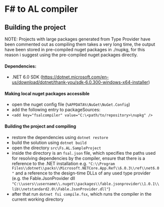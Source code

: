 # F# to AL compiler

## Building the project 

NOTE: Projects with large packages generated from Type Provider have been commented out as compiling them takes a very long time, the output have been stored in pre-compiled nuget packages in ./nupkg, for this reason i suggest using the pre-compiled nuget packages directly.

#### Dependencies: 

- .NET 6.0 SDK (https://dotnet.microsoft.com/en-us/download/dotnet/thank-you/sdk-6.0.300-windows-x64-installer)


#### Making local nuget packages accessible   

- open the nuget config file (`%APPDATA%\NuGet\NuGet.Config`)
- add the following entry to packageSources:
- `<add key="fsalcompiler" value="C:\<path/to/repository>\nupkg" />`

#### Building the project and compiling

- restore the dependencies using `dotnet restore`
- build the solution using `dotnet build`
- open the directory `src\Fs.AL.SampleProject`
- inside the directory is an `fsal.json` file, which specifies the paths used for resolving dependencies by the compiler, ensure that there is a reference to the .NET installation e.g. `"C:\\Program Files\\dotnet\\packs\\Microsoft.NETCore.App.Ref\\6.0.3\\ref\\net6.0"` and a reference to the design-time DLLs of any used type provider (e.g. the Fable.JsonProvider dll `"C:\\users\\username\\.nuget\\packages\\fable.jsonprovider\\1.0.1\\lib\\netstandard2.0\\Fable.JsonProvider.dll"`)
- after that run `dotnet fsi compile.fsx`, which runs the compiler in the current working directory

